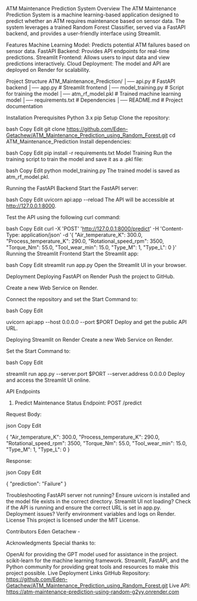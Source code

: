 ATM Maintenance Prediction System
Overview
The ATM Maintenance Prediction System is a machine learning-based application designed to predict whether an ATM requires maintenance based on sensor data. The system leverages a trained Random Forest Classifier, served via a FastAPI backend, and provides a user-friendly interface using Streamlit.

Features
Machine Learning Model: Predicts potential ATM failures based on sensor data.
FastAPI Backend: Provides API endpoints for real-time predictions.
Streamlit Frontend: Allows users to input data and view predictions interactively.
Cloud Deployment: The model and API are deployed on Render for scalability.

Project Structure
ATM_Maintenance_Prediction/
│── api.py                 # FastAPI backend
│── app.py                 # Streamlit frontend
│── model_training.py      # Script for training the model
│── atm_rf_model.pkl       # Trained machine learning model
│── requirements.txt       # Dependencies
│── README.md              # Project documentation

Installation
Prerequisites
Python 3.x
pip
Setup
Clone the repository:

bash
Copy
Edit
git clone https://github.com/Eden-Getachew/ATM_Maintenance_Prediction_using_Random_Forest.git
cd ATM_Maintenance_Prediction
Install dependencies:

bash
Copy
Edit
pip install -r requirements.txt
Model Training
Run the training script to train the model and save it as a .pkl file:

bash
Copy
Edit
python model_training.py
The trained model is saved as atm_rf_model.pkl.

Running the FastAPI Backend
Start the FastAPI server:

bash
Copy
Edit
uvicorn api:app --reload
The API will be accessible at http://127.0.0.1:8000.

Test the API using the following curl command:

bash
Copy
Edit
curl -X 'POST' 'http://127.0.0.1:8000/predict' -H 'Content-Type: application/json' -d '{ 
  "Air_temperature_K": 300.0, 
  "Process_temperature_K": 290.0, 
  "Rotational_speed_rpm": 3500, 
  "Torque_Nm": 55.0, 
  "Tool_wear_min": 15.0, 
  "Type_M": 1, 
  "Type_L": 0 
}'
Running the Streamlit Frontend
Start the Streamlit app:

bash
Copy
Edit
streamlit run app.py
Open the Streamlit UI in your browser.

Deployment
Deploying FastAPI on Render
Push the project to GitHub.

Create a new Web Service on Render.

Connect the repository and set the Start Command to:

bash
Copy
Edit

uvicorn api:app --host 0.0.0.0 --port $PORT
Deploy and get the public API URL.

Deploying Streamlit on Render
Create a new Web Service on Render.

Set the Start Command to:

bash
Copy
Edit

streamlit run app.py --server.port $PORT --server.address 0.0.0.0
Deploy and access the Streamlit UI online.

API Endpoints

1. Predict Maintenance Status
Endpoint: POST /predict

Request Body:

json
Copy
Edit

{
  "Air_temperature_K": 300.0,
  "Process_temperature_K": 290.0,
  "Rotational_speed_rpm": 3500,
  "Torque_Nm": 55.0,
  "Tool_wear_min": 15.0,
  "Type_M": 1,
  "Type_L": 0
}

Response:

json
Copy
Edit

{
  "prediction": "Failure"
}

Troubleshooting
FastAPI server not running? Ensure uvicorn is installed and the model file exists in the correct directory.
Streamlit UI not loading? Check if the API is running and ensure the correct URL is set in app.py.
Deployment issues? Verify environment variables and logs on Render.
License
This project is licensed under the MIT License.

Contributors
Eden Getachew -


Acknowledgments
Special thanks to:

OpenAI for providing the GPT model used for assistance in the project.
scikit-learn for the machine learning framework.
Streamlit, FastAPI, and the Python community for providing great tools and resources to make this project possible.
Live Deployment Links
GitHub Repository: https://github.com/Eden-Getachew/ATM_Maintenance_Prediction_using_Random_Forest.git
Live API: https://atm-maintenance-prediction-using-random-g2yy.onrender.com

